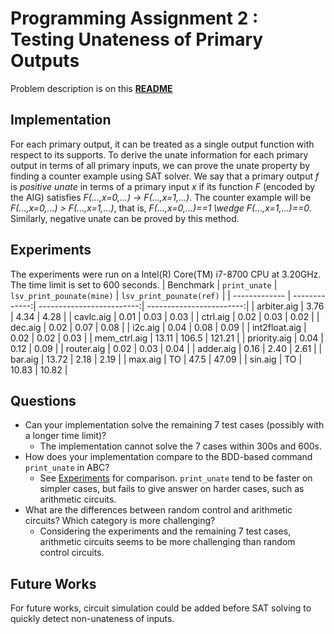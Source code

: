 # Programming Assignment 2 : Testing Unateness of Primary Outputs

Problem description is on this [**README**](https://github.com/NTU-ALComLab/LSV-PA/blob/master/lsv/pa2/README.md)

## Implementation

For each primary output, it can be treated as a single output function with respect to its supports. To derive the unate information for each primary output in terms of all primary inputs, we can prove the unate property by finding a counter example using SAT solver. 
We say that a primary output _f_ is _positive unate_ in terms of a primary input _x_ if its function _F_ (encoded by the AIG) satisfies _F(...,x=0,...) &rarr; F(...,x=1,...)_. The counter example will be _F(...,x=0,...) > F(...,x=1,...)_, that is, _F(...,x=0,...)==1 \wedge F(...,x=1,...)==0_. Similarly, negative unate can be proved by this method.

## Experiments

The experiments were run on a Intel(R) Core(TM) i7-8700 CPU at 3.20GHz. The time limit is set to 600 seconds.
| Benchmark     | `print_unate` | `lsv_print_pounate(mine)` | `lsv_print_pounate(ref)` |
| ------------- | -------------:| -------------------------:| ------------------------:|
| arbiter.aig   |          3.76 |                      4.34 |                     4.28 |
| cavlc.aig     |          0.01 |                      0.03 |                     0.03 |
| ctrl.aig      |          0.02 |                      0.03 |                     0.02 |
| dec.aig       |          0.02 |                      0.07 |                     0.08 |
| i2c.aig       |          0.04 |                      0.08 |                     0.09 |
| int2float.aig |          0.02 |                      0.02 |                     0.03 |
| mem_ctrl.aig  |         13.11 |                     106.5 |                   121.21 |
| priority.aig  |          0.04 |                      0.12 |                     0.09 |
| router.aig    |          0.02 |                      0.03 |                     0.04 |
| adder.aig     |          0.16 |                      2.40 |                     2.61 |
| bar.aig       |         13.72 |                      2.18 |                     2.19 |
| max.aig       |            TO |                      47.5 |                    47.09 |
| sin.aig       |            TO |                     10.83 |                    10.82 |


## Questions

- Can your implementation solve the remaining 7 test cases (possibly with a longer time limit)?
    - The implementation cannot solve the 7 cases within 300s and 600s. 
- How does your implementation compare to the BDD-based command `print_unate` in ABC?
    - See [Experiments](#Experiments) for comparison. `print_unate` tend to be faster on simpler cases, but fails to give answer on harder cases, such as arithmetic circuits.
- What are the differences between random control and arithmetic circuits? Which category is more challenging?
    - Considering the experiments and the remaining 7 test cases, arithmetic circuits seems to be more challenging than random control circuits.

## Future Works
For future works, circuit simulation could be added before SAT solving to quickly detect non-unateness of inputs. 

